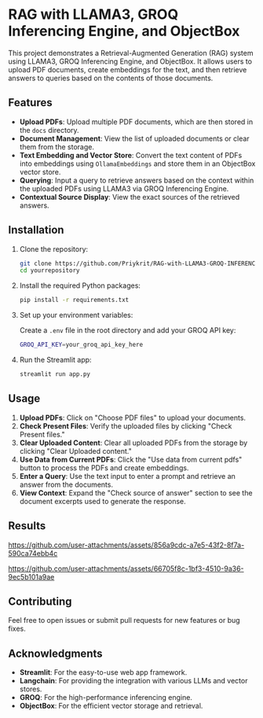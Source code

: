 # RAG with LLAMA3, GROQ Inferencing Engine, and ObjectBox

This project demonstrates a Retrieval-Augmented Generation (RAG) system using LLAMA3, GROQ Inferencing Engine, and ObjectBox. It allows users to upload PDF documents, create embeddings for the text, and then retrieve answers to queries based on the contents of those documents.

## Features

- **Upload PDFs**: Upload multiple PDF documents, which are then stored in the `docs` directory.
- **Document Management**: View the list of uploaded documents or clear them from the storage.
- **Text Embedding and Vector Store**: Convert the text content of PDFs into embeddings using `OllamaEmbeddings` and store them in an ObjectBox vector store.
- **Querying**: Input a query to retrieve answers based on the context within the uploaded PDFs using LLAMA3 via GROQ Inferencing Engine.
- **Contextual Source Display**: View the exact sources of the retrieved answers.

## Installation

1. Clone the repository:

    ```bash
    git clone https://github.com/Priykrit/RAG-with-LLAMA3-GROQ-INFERENCING-ENGINE-and-Objectbox.git
    cd yourrepository
    ```

2. Install the required Python packages:

    ```bash
    pip install -r requirements.txt
    ```

3. Set up your environment variables:

    Create a `.env` file in the root directory and add your GROQ API key:

    ```bash
    GROQ_API_KEY=your_groq_api_key_here
    ```

4. Run the Streamlit app:

    ```bash
    streamlit run app.py
    ```

## Usage

1. **Upload PDFs**: Click on "Choose PDF files" to upload your documents.
2. **Check Present Files**: Verify the uploaded files by clicking "Check Present files."
3. **Clear Uploaded Content**: Clear all uploaded PDFs from the storage by clicking "Clear Uploaded content."
4. **Use Data from Current PDFs**: Click the "Use data from current pdfs" button to process the PDFs and create embeddings.
5. **Enter a Query**: Use the text input to enter a prompt and retrieve an answer from the documents.
6. **View Context**: Expand the "Check source of answer" section to see the document excerpts used to generate the response.

## Results

https://github.com/user-attachments/assets/856a9cdc-a7e5-43f2-8f7a-590ca74ebb4c

https://github.com/user-attachments/assets/66705f8c-1bf3-4510-9a36-9ec5b101a9ae

## Contributing

Feel free to open issues or submit pull requests for new features or bug fixes.


## Acknowledgments

- **Streamlit**: For the easy-to-use web app framework.
- **Langchain**: For providing the integration with various LLMs and vector stores.
- **GROQ**: For the high-performance inferencing engine.
- **ObjectBox**: For the efficient vector storage and retrieval.

